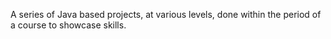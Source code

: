 A series of Java based projects, at various levels, done within the period of a course to showcase skills.

